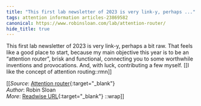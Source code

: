 ```yaml
---
title: "This first lab newsletter of 2023 is very link-y, perhaps ..."
tags: attention information articles-23869582
canonical: https://www.robinsloan.com/lab/attention-router/
hide_title: true
---
```


This first lab newsletter of 2023 is very link-y, perhaps a bit raw. That feels like a good place to start, because my main objective this year is to be an “attention router”, brisk and functional, connecting you to some worthwhile inventions and provocations. And, with luck, contributing a few myself.
[[I like the concept of attention routing::rmn]]


[[_Source_: [Attention router](https://www.robinsloan.com/lab/attention-router/){:target="_blank"}<br>
_Author_: Robin Sloan<br>
_More_: [Readwise URL](https://readwise.io/open/466745660){:target="_blank"}
::wrap]]